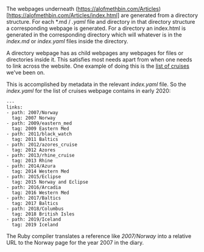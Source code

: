 The webpages underneath (https://alofmethbin.com/Articles)[https://alofmethbin.com/Articles/index.html]
are generated from a directory structure. For each *.md / *.yaml* file and directory in
that directory structure a corresponding webpage is generated. For a
directory an index.html is generated in the corresponding directory which will
whatever is in the *index.md* or *index.yaml* files inside the directory.

A directory webpage has as child webpages any webpages
for files or directories inside it. This satisfies
most needs apart from when one needs to link
across the website. One example of doing this is the
[list of cruises](Holidays/1_Cruises) we've been on.

This is accomplished by metadata in the relevant *index.yaml* file. So the *index.yaml* for the list of cruises webpage contains in early 2020:

~~~
---
links:
- path: 2007/Norway
  tag: 2007 Norway
- path: 2009/eastern_med
  tag: 2009 Eastern Med
- path: 2011/black_watch
  tag: 2011 Baltics
- path: 2012/azores_cruise
  tag: 2012 Azores
- path: 2013/rhine_cruise
  tag: 2013 Rhine
- path: 2014/Azura
  tag: 2014 Western Med
- path: 2015/Eclipse
  tag: 2015 Norway and Eclipse
- path: 2016/Arcadia
  tag: 2016 Western Med
- path: 2017/Baltics
  tag: 2017 Baltics
- path: 2018/Columbus
  tag: 2018 British Isles
- path: 2019/Iceland
  tag: 2019 Iceland
~~~

The Ruby compiler translates a reference like *2007/Norway* into a relative URL to the Norway page for the year 2007 in the diary.
